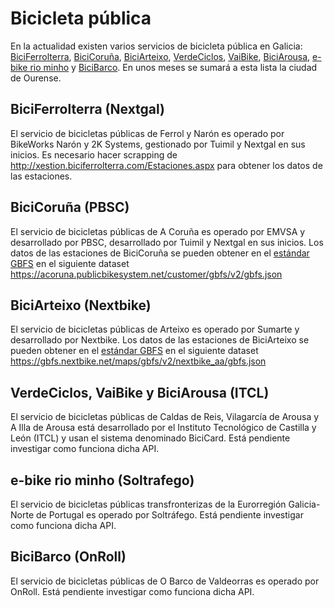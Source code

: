 # Bicicleta pública

En la actualidad existen varios servicios de bicicleta pública en Galicia: [BiciFerrolterra](https://biciferrolterra.com/), [BiciCoruña](https://bicicoruna.gal), [BiciArteixo](https://www.biciarteixo.com/), [VerdeCiclos](https://www.verdeciclos.com/), [VaiBike](https://www.vilagarcia.es/vaibike), [BiciArousa](https://moveailla.gal/a-arousa-a-pedalada/), [e-bike rio minho](https://aectriominho.eu/es/e-bike-rio-minho/) y [BiciBarco](https://www.concellodobarco.gal/es/servizos/medio-ambiente/prestamo-de-bicicletas). En unos meses se sumará a esta lista la ciudad de Ourense.

## BiciFerrolterra (Nextgal)

El servicio de bicicletas públicas de Ferrol y Narón es operado por BikeWorks Narón y 2K Systems, gestionado por Tuimil y Nextgal en sus inicios.
Es necesario hacer scrapping de <http://xestion.biciferrolterra.com/Estaciones.aspx> para obtener los datos de las estaciones.

## BiciCoruña (PBSC)

El servicio de bicicletas públicas de A Coruña es operado por EMVSA y desarrollado por PBSC, desarrollado por Tuimil y Nextgal en sus inicios.
Los datos de las estaciones de BiciCoruña se pueden obtener en el [estándar GBFS](https://gbfs.org) en el siguiente dataset <https://acoruna.publicbikesystem.net/customer/gbfs/v2/gbfs.json>

## BiciArteixo (Nextbike)

El servicio de bicicletas públicas de Arteixo es operado por Sumarte y desarrollado por Nextbike.
Los datos de las estaciones de BiciArteixo se pueden obtener en el [estándar GBFS](https://gbfs.org) en el siguiente dataset <https://gbfs.nextbike.net/maps/gbfs/v2/nextbike_aa/gbfs.json>

## VerdeCiclos, VaiBike y BiciArousa (ITCL)

El servicio de bicicletas públicas de Caldas de Reis, Vilagarcía de Arousa y A Illa de Arousa está desarrollado por el Instituto Tecnológico de Castilla y León (ITCL) y usan el sistema denominado BiciCard.
Está pendiente investigar como funciona dicha API.

## e-bike rio minho (Soltrafego)

El servicio de bicicletas públicas transfronterizas de la Eurorregión Galicia-Norte de Portugal es operado por Soltráfego.
Está pendiente investigar como funciona dicha API.

## BiciBarco (OnRoll)

El servicio de bicicletas públicas de O Barco de Valdeorras es operado por OnRoll.
Está pendiente investigar como funciona dicha API.